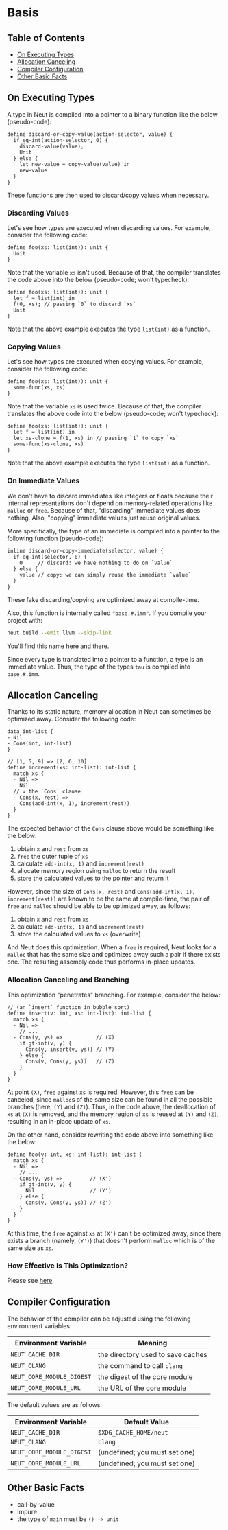 # Basis

## Table of Contents

- [On Executing Types](./basis.md#on-executing-types)
- [Allocation Canceling](./basis.md#allocation-canceling)
- [Compiler Configuration](./basis.md#compiler-configuration)
- [Other Basic Facts](./basis.md#other-basic-facts)

## On Executing Types

A type in Neut is compiled into a pointer to a binary function like the below (pseudo-code):

```neut
define discard-or-copy-value(action-selector, value) {
  if eq-int(action-selector, 0) {
    discard-value(value);
    Unit
  } else {
    let new-value = copy-value(value) in
    new-value
  }
}
```

These functions are then used to discard/copy values when necessary.

### Discarding Values

Let's see how types are executed when discarding values. For example, consider the following code:

```neut
define foo(xs: list(int)): unit {
  Unit
}
```

Note that the variable `xs` isn't used. Because of that, the compiler translates the code above into the below (pseudo-code; won't typecheck):

```neut
define foo(xs: list(int)): unit {
  let f = list(int) in
  f(0, xs); // passing `0` to discard `xs`
  Unit
}
```

Note that the above example executes the type `list(int)` as a function.

### Copying Values

Let's see how types are executed when copying values. For example, consider the following code:

```neut
define foo(xs: list(int)): unit {
  some-func(xs, xs)
}
```

Note that the variable `xs` is used twice. Because of that, the compiler translates the above code into the below (pseudo-code; won't typecheck):

```neut
define foo(xs: list(int)): unit {
  let f = list(int) in
  let xs-clone = f(1, xs) in // passing `1` to copy `xs`
  some-func(xs-clone, xs)
}
```

Note that the above example executes the type `list(int)` as a function.

### On Immediate Values

We don't have to discard immediates like integers or floats because their internal representations don't depend on memory-related operations like `malloc` or `free`. Because of that, "discarding" immediate values does nothing. Also, "copying" immediate values just reuse original values.

More specifically, the type of an immediate is compiled into a pointer to the following function (pseudo-code):

```neut
inline discard-or-copy-immediate(selector, value) {
  if eq-int(selector, 0) {
    0     // discard: we have nothing to do on `value`
  } else {
    value // copy: we can simply reuse the immediate `value`
  }
}
```

These fake discarding/copying are optimized away at compile-time.

Also, this function is internally called `"base.#.imm"`. If you compile your project with:

```sh
neut build --emit llvm --skip-link
```

You'll find this name here and there.

<div class="info-block">

Since every type is translated into a pointer to a function, a type is an immediate value. Thus, the type of the types `tau` is compiled into `base.#.imm`.

</div>

## Allocation Canceling

Thanks to its static nature, memory allocation in Neut can sometimes be optimized away. Consider the following code:

```neut
data int-list {
- Nil
- Cons(int, int-list)
}

// [1, 5, 9] => [2, 6, 10]
define increment(xs: int-list): int-list {
  match xs {
  - Nil =>
    Nil
  // ↓ the `Cons` clause
  - Cons(x, rest) =>
    Cons(add-int(x, 1), increment(rest))
  }
}
```

The expected behavior of the `Cons` clause above would be something like the below:

1. obtain `x` and `rest` from `xs`
2. `free` the outer tuple of `xs`
3. calculate `add-int(x, 1)` and `increment(rest)`
4. allocate memory region using `malloc` to return the result
5. store the calculated values to the pointer and return it

However, since the size of `Cons(x, rest)` and `Cons(add-int(x, 1), increment(rest))` are known to be the same at compile-time, the pair of `free` and `malloc` should be able to be optimized away, as follows:

1. obtain `x` and `rest` from `xs`
2. calculate `add-int(x, 1)` and `increment(rest)`
3. store the calculated values to `xs` (overwrite)

And Neut does this optimization. When a `free` is required, Neut looks for a `malloc` that has the same size and optimizes away such a pair if there exists one. The resulting assembly code thus performs in-place updates.

### Allocation Canceling and Branching

This optimization "penetrates" branching. For example, consider the below:

```neut
// (an `insert` function in bubble sort)
define insert(v: int, xs: int-list): int-list {
  match xs {
  - Nil =>
    // ...
  - Cons(y, ys) =>           // (X)
    if gt-int(v, y) {
      Cons(y, insert(v, ys)) // (Y)
    } else {
      Cons(v, Cons(y, ys))   // (Z)
    }
  }
}
```

At point `(X)`, `free` against `xs` is required. However, this `free` can be canceled, since `malloc`s of the same size can be found in all the possible branches (here, `(Y)` and `(Z)`). Thus, in the code above, the deallocation of `xs` at `(X)` is removed, and the memory region of `xs` is reused at `(Y)` and `(Z)`, resulting in an in-place update of `xs`.

On the other hand, consider rewriting the code above into something like the below:

```neut
define foo(v: int, xs: int-list): int-list {
  match xs {
  - Nil =>
    // ...
  - Cons(y, ys) =>         // (X')
    if gt-int(v, y) {
      Nil                  // (Y')
    } else {
      Cons(v, Cons(y, ys)) // (Z')
    }
  }
}
```

At this time, the `free` against `xs` at `(X')` can't be optimized away, since there exists a branch (namely, `(Y')`) that doesn't perform `malloc` which is of the same size as `xs`.

### How Effective Is This Optimization?

Please see [here](./static-memory-management.md#how-effective-is-this-optimization).

## Compiler Configuration

The behavior of the compiler can be adjusted using the following environment variables:

| Environment Variable      | Meaning                           |
| ------------------------- | --------------------------------- |
| `NEUT_CACHE_DIR`          | the directory used to save caches |
| `NEUT_CLANG`              | the command to call `clang`       |
| `NEUT_CORE_MODULE_DIGEST` | the digest of the core module     |
| `NEUT_CORE_MODULE_URL`    | the URL of the core module        |

The default values are as follows:

| Environment Variable      | Default Value                 |
| ------------------------- | ----------------------------- |
| `NEUT_CACHE_DIR`          | `$XDG_CACHE_HOME/neut`        |
| `NEUT_CLANG`              | `clang`                       |
| `NEUT_CORE_MODULE_DIGEST` | (undefined; you must set one) |
| `NEUT_CORE_MODULE_URL`    | (undefined; you must set one) |

## Other Basic Facts

- call-by-value
- impure
- the type of `main` must be `() -> unit`
